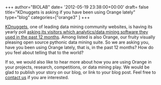 +++
author="BIOLAB"
date= '2012-05-19 23:38:00+00:00'
draft= false
title="KDnuggets is asking if you have been using Orange lately"
type="blog"
categories=["orange3" ]
+++

[KDnuggets](http://www.kdnuggets.com/), one of leading data mining community websites, is having its yearly poll [asking its visitors which analytics/data mining software they used in the past 12 months](http://www.kdnuggets.com/2012/05/new-poll-analytics-data-mining-software-used.html). Among listed is also Orange, our fruity visually pleasing open source pythonic data mining suite. So we are asking you, have you been using Orange lately, that is, in the past 12 months? How do you feel about telling that to the world?

If so, we would also like to hear more about how you are using Orange in your projects, research, competitions, or data mining play. We would be glad to publish your story on our blog, or link to your blog post. Feel free to [contact us](/contact/) if you are interested.
